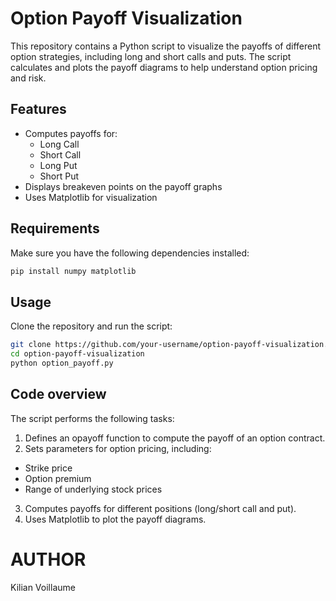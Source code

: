 # Option Payoff Visualization

This repository contains a Python script to visualize the payoffs of different option strategies, including long and short calls and puts. The script calculates and plots the payoff diagrams to help understand option pricing and risk.

## Features
- Computes payoffs for:
  - Long Call
  - Short Call
  - Long Put
  - Short Put
- Displays breakeven points on the payoff graphs
- Uses Matplotlib for visualization

## Requirements
Make sure you have the following dependencies installed:

```bash
pip install numpy matplotlib
```

## Usage
Clone the repository and run the script:
```bash
git clone https://github.com/your-username/option-payoff-visualization.git
cd option-payoff-visualization
python option_payoff.py
```

## Code overview
The script performs the following tasks:
1. Defines an opayoff function to compute the payoff of an option contract.
2. Sets parameters for option pricing, including:
- Strike price
- Option premium
- Range of underlying stock prices
3. Computes payoffs for different positions (long/short call and put).
4. Uses Matplotlib to plot the payoff diagrams.

# AUTHOR
Kilian Voillaume 
